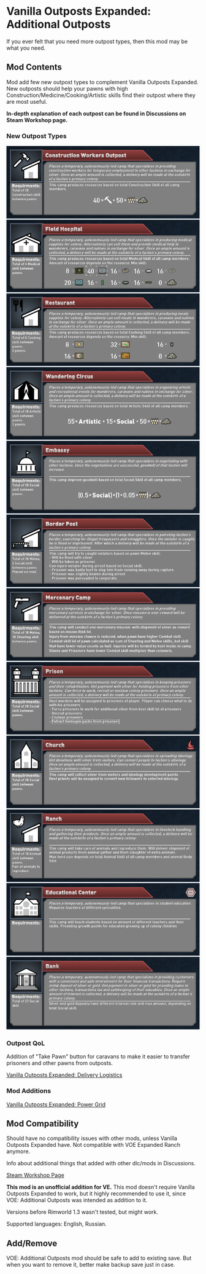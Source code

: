# Vanilla Outposts Expanded: Additional Outposts

If you ever felt that you need more outpost types, then this mod may be what you need.

## Mod Contents

Mod add few new outpost types to complement Vanilla Outposts Expanded. New outposts should help your pawns with high Construction/Medicine/Cooking/Artistic skills find their outpost where they are most useful.

**In-depth explanation of each outpost can be found in Discussions on Steam Workshop page.**

### New Outpost Types

![Text](/Mod%20Page/Images/Outposts/Construction%20Workers%20Outpost.png)
![Text](/Mod%20Page/Images/Outposts/Field%20Hospital.png)
![Text](/Mod%20Page/Images/Outposts/Restaurant.png)
![Text](/Mod%20Page/Images/Outposts/Wandering%20Circus.png)
![Text](/Mod%20Page/Images/Outposts/Embassy.png)
![Text](/Mod%20Page/Images/Outposts/Border%20post.png)
![Text](/Mod%20Page/Images/Outposts/Mercenary%20Camp.png)
![Text](/Mod%20Page/Images/Outposts/Prison.png)
![Text](/Mod%20Page/Images/Outposts/Church.png)
![Text](/Mod%20Page/Images/Outposts/Ranch.png)
![Text](/Mod%20Page/Images/Outposts/Educational%20Center.png)
![Text](/Mod%20Page/Images/Outposts/Bank.png)

### Outpost QoL

Addition of "Take Pawn" button for caravans to make it easier to transfer prisoners and other pawns from outposts.

[Vanilla Outposts Expanded: Delivery Logistics](https://steamcommunity.com/sharedfiles/filedetails/?id=3006726393)

### Mod Additions

[Vanilla Outposts Expanded: Power Grid](https://steamcommunity.com/sharedfiles/filedetails/?id=2915686437)

## Mod Compatibility

Should have no compatibility issues with other mods, unless Vanilla Outposts Expanded have. Not compatible with VOE Expanded Ranch anymore.

Info about additional things that added with other dlc/mods in Discussions.

[Steam Workshop Page](https://steamcommunity.com/sharedfiles/filedetails/?id=2873841790)

**This mod is an unofficial addition for VE.** This mod doesn't require Vanilla Outposts Expanded to work, but it highly recommended to use it, since VOE: Additional Outposts was intended as addition to it.

Versions before Rimworld 1.3 wasn't tested, but might work.

Supported languages: English, Russian.

## Add/Remove

VOE: Additional Outposts mod should be safe to add to existing save. But when you want to remove it, better make backup save just in case.